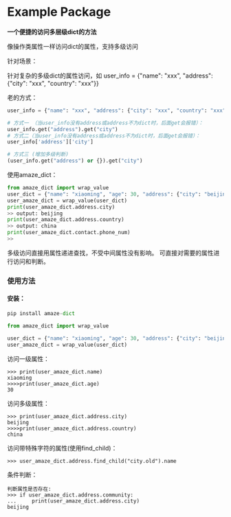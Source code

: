 # Example Package

**一个便捷的访问多层级dict的方法**

像操作类属性一样访问dict的属性，支持多级访问

针对场景：

针对复杂的多级dict的属性访问，如 user_info = {"name": "xxx", "address": {"city": "xxx", "country": "xxx"}}

老的方式：

```python
user_info = {"name": "xxx", "address": {"city": "xxx", "country": "xxx"}}

# 方式一 （当user_info没有address或address不为dict时，后面get会报错）：
user_info.get("address").get("city")
# 方式二（当user_info没有address或address不为dict时，后面get会报错）：
user_info['address']['city']

# 方式三 (增加多级判断)
(user_info.get("address") or {}).get("city")
```
使用amaze_dict：
```python
from amaze_dict import wrap_value
user_dict = {"name": "xiaoming", "age": 30, "address": {"city": "beijing", "country": "china"}}
user_amaze_dict = wrap_value(user_dict)
print(user_amaze_dict.address.city)
>> output: beijing
print(user_amaze_dict.address.country)
>> output: china
print(user_amaze_dict.contact.phone_num)
>> 
```
多级访问直接用属性递进查找，不受中间属性没有影响。 可直接对需要的属性进行访问和判断。


### 使用方法

#### 安装：

```python
pip install amaze-dict
```

```python
from amaze_dict import wrap_value

user_dict = {"name": "xiaoming", "age": 30, "address": {"city": "beijing", "country": "china"}}
user_amaze_dict = wrap_value(user_dict)

```
访问一级属性：

```shell
>>> print(user_amaze_dict.name)
xiaoming
>>>>print(user_amaze_dict.age)
30
```

访问多级属性：

```shell
>>> print(user_amaze_dict.address.city)
beijing
>>>>print(user_amaze_dict.address.country)
china

```

访问带特殊字符的属性(使用find_child)：
```shell
>>> user_amaze_dict.address.find_child("city.old").name
```



条件判断：

```shell
判断属性是否存在:
>>> if user_amaze_dict.address.community:
...     print(user_amaze_dict.address.city)
beijing

```
